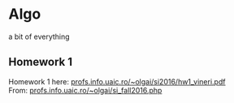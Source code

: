 # Algo
a bit of everything
  

## Homework 1

Homework 1 here: [profs.info.uaic.ro/~olgai/si2016/hw1_vineri.pdf](https://profs.info.uaic.ro/~olgai/si2016/hw1_vineri.pdf)  
From: [profs.info.uaic.ro/~olgai/si_fall2016.php](https://profs.info.uaic.ro/~olgai/si_fall2016.php)
